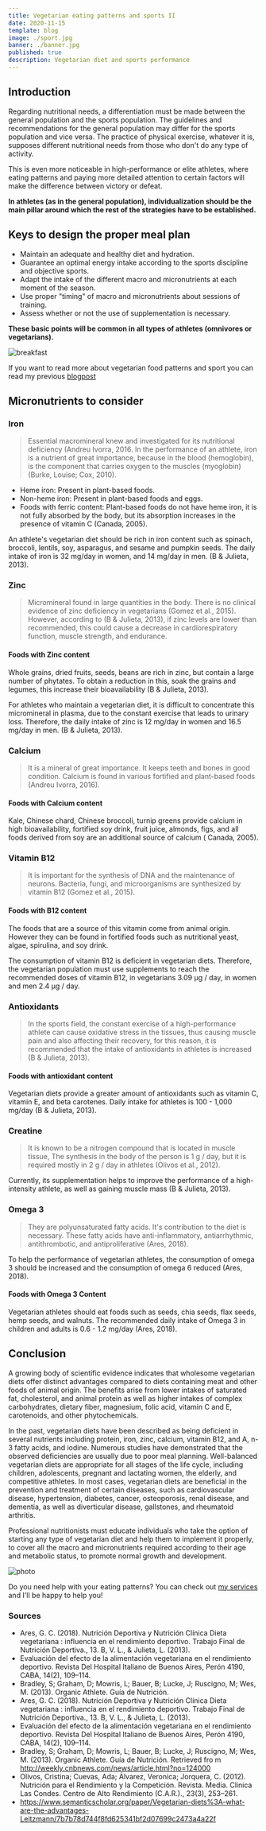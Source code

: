 ```yaml
---
title: Vegetarian eating patterns and sports II
date: 2020-11-15
template: blog
image: ./sport.jpg
banner: ./banner.jpg
published: true
description: Vegetarian diet and sports performance
---
```


## Introduction

Regarding nutritional needs, a differentiation must be made between the general population and the sports population. The guidelines and recommendations for the general population may differ for the sports population and vice versa. The practice of physical exercise, whatever it is, supposes different nutritional needs from those who don't do any type of activity.

This is even more noticeable in high-performance or elite athletes, where eating patterns and paying more detailed attention to certain factors will make the difference between victory or defeat.

**In athletes (as in the general population), individualization should be the main pillar around which the rest of the strategies have to be established.**

## Keys to design the proper meal plan

- Maintain an adequate and healthy diet and hydration.
- Guarantee an optimal energy intake according to the sports discipline and objective sports.
- Adapt the intake of the different macro and micronutrients at each moment of the season.
- Use proper "timing" of macro and micronutrients about sessions of training.
- Assess whether or not the use of supplementation is necessary.

**These basic points will be common in all types of athletes (omnivores or vegetarians).**

![breakfast](./breakfast-2.jpg)

If you want to read more about vegetarian food patterns and sport you can read my previous <a href="https://rociojalifi.com/blog/science-vegatarian-sports-part-1/" target="_blank" rel="noopener noreferrer">blogpost</a>

## Micronutrients to consider

### Iron

> Essential macromineral knew and investigated for its nutritional deficiency (Andreu Ivorra, 2016. In the performance of an athlete, iron is a nutrient of great importance, because in the blood (hemoglobin), is the component that carries oxygen to the muscles (myoglobin) (Burke, Louise; Cox, 2010).

- Heme iron: Present in plant-based foods.
- Non-heme iron: Present in plant-based foods and eggs.
- Foods with ferric content: Plant-based foods do not have heme iron, it is not fully absorbed by the body, but its absorption increases in the presence of vitamin C (Canada, 2005).

An athlete's vegetarian diet should be rich in iron content such as spinach, broccoli, lentils, soy, asparagus, and sesame and pumpkin seeds. The daily intake of iron is 32 mg/day in women, and 14 mg/day in men. (B & Julieta, 2013).

### Zinc

> Micromineral found in large quantities in the body. There is no clinical evidence of zinc deficiency in vegetarians (Gomez et al., 2015). However, according to (B & Julieta, 2013), if zinc levels are lower than recommended, this could cause a decrease in cardiorespiratory function, muscle strength, and endurance.

#### Foods with Zinc content

Whole grains, dried fruits, seeds, beans are rich in zinc, but contain a large number of phytates. To obtain a reduction in this, soak the grains and legumes, this increase their bioavailability (B & Julieta, 2013).

For athletes who maintain a vegetarian diet, it is difficult to concentrate this micromineral in plasma, due to the constant exercise that leads to urinary loss. Therefore, the daily intake of zinc is 12 mg/day in women and 16.5 mg/day in men. (B & Julieta, 2013).

### Calcium

> It is a mineral of great importance. It keeps teeth and bones in good condition. Calcium is found in various fortified and plant-based foods (Andreu Ivorra, 2016).

#### Foods with Calcium content

Kale, Chinese chard, Chinese broccoli, turnip greens provide calcium in high bioavailability, fortified soy drink, fruit juice, almonds, figs, and all foods derived from soy are an additional source of calcium ( Canada, 2005).

### Vitamin B12

> It is important for the synthesis of DNA and the maintenance of neurons. Bacteria, fungi, and microorganisms are synthesized by vitamin B12 (Gomez et al., 2015).

#### Foods with B12 content

The foods that are a source of this vitamin come from animal origin. However they can be found in fortified foods such as nutritional yeast, algae, spirulina, and soy drink.

The consumption of vitamin B12 is deficient in vegetarian diets. Therefore, the vegetarian population must use supplements to reach the recommended doses of vitamin B12, in vegetarians 3.09 μg / day, in women and men 2.4 μg / day.

### Antioxidants

> In the sports field, the constant exercise of a high-performance athlete can cause oxidative stress in the tissues, thus causing muscle pain and also affecting their recovery, for this reason, it is recommended that the intake of antioxidants in athletes is increased (B & Julieta, 2013).

#### Foods with antioxidant content

Vegetarian diets provide a greater amount of antioxidants such as vitamin C, vitamin E, and beta carotenes. Daily intake for athletes is 100 - 1,000 mg/day (B & Julieta, 2013).

### Creatine

> It is known to be a nitrogen compound that is located in muscle tissue, The synthesis in the body of the person is 1 g / day, but it is required mostly in 2 g / day in athletes (Olivos et al., 2012).

Currently, its supplementation helps to improve the performance of a high-intensity athlete, as well as gaining muscle mass (B & Julieta, 2013).

### Omega 3

> They are polyunsaturated fatty acids. It's contribution to the diet is necessary. These fatty acids have anti-inflammatory, antiarrhythmic, antithrombotic, and antiproliferative (Ares, 2018).

To help the performance of vegetarian athletes, the consumption of omega 3 should be increased and the consumption of omega 6 reduced (Ares, 2018).

#### Foods with Omega 3 Content

Vegetarian athletes should eat foods such as seeds, chia seeds, flax seeds, hemp seeds, and walnuts. The recommended daily intake of Omega 3 in children and adults is 0.6 - 1.2 mg/day (Ares, 2018).

## Conclusion

A growing body of scientific evidence indicates that wholesome vegetarian diets offer distinct advantages compared to diets containing meat and other foods of animal origin. The benefits arise from lower intakes of saturated fat, cholesterol, and animal protein as well as higher intakes of complex carbohydrates, dietary fiber, magnesium, folic acid, vitamin C and E, carotenoids, and other phytochemicals.

In the past, vegetarian diets have been described as being deficient in several nutrients including protein, iron, zinc, calcium, vitamin B12, and A, n-3 fatty acids, and iodine. Numerous studies have demonstrated that the observed deficiencies are usually due to poor meal planning. Well-balanced vegetarian diets are appropriate for all stages of the life cycle, including children, adolescents, pregnant and lactating women, the elderly, and competitive athletes. In most cases, vegetarian diets are beneficial in the prevention and treatment of certain diseases, such as cardiovascular disease, hypertension, diabetes, cancer, osteoporosis, renal disease, and dementia, as well as diverticular disease, gallstones, and rheumatoid arthritis.

Professional nutritionists must educate individuals who take the option of starting any type of vegetarian diet and help them to implement it properly, to cover all the macro and micronutrients required according to their age and metabolic status, to promote normal growth and development.

![photo](./photo_final.jpg)

Do you need help with your eating patterns? You can check out <a href="https://rociojalifi.com/services/nutrition/" target="_blank" rel="noopener noreferrer">my services </a> and I'll be happy to help you!

### Sources

- Ares, G. C. (2018). Nutrición Deportiva y Nutrición Clínica Dieta vegetariana : influencia en el rendimiento deportivo. Trabajo Final de Nutrición Deportiva., 13. B, V. L., & Julieta, L. (2013).
- Evaluación del efecto de la alimentación vegetariana en el rendimiento deportivo. Revista Del Hospital Italiano de Buenos Aires, Perón 4190, CABA, 14(2), 109–114.
- Bradley, S; Graham, D; Mowris, L; Bauer, B; Lucke, J; Ruscigno, M; Wes, M. (2013). Organic Athlete. Guía de Nutrición.
- Ares, G. C. (2018). Nutrición Deportiva y Nutrición Clínica Dieta vegetariana : influencia en el rendimiento deportivo. Trabajo Final de Nutrición Deportiva., 13. B, V. L., & Julieta, L. (2013).
- Evaluación del efecto de la alimentación vegetariana en el rendimiento deportivo. Revista Del Hospital Italiano de Buenos Aires, Perón 4190, CABA, 14(2), 109–114.
- Bradley, S; Graham, D; Mowris, L; Bauer, B; Lucke, J; Ruscigno, M; Wes, M. (2013). Organic Athlete. Guía de Nutrición. Retrieved fro m http://weekly.cnbnews.com/news/article.html?no=124000
- Olivos, Cristina; Cuevas, Ada; Álvarez, Veronica; Jorquera, C. (2012). Nutrición para el Rendimiento y la Competición. Revista. Media. Clinica Las Condes. Centro de Alto Rendimiento (C.A.R.)., 23(3), 253–261.
- https://www.semanticscholar.org/paper/Vegetarian-diets%3A-what-are-the-advantages-Leitzmann/7b7b78d744f8fd625341bf2d07699c2473a4a22f
